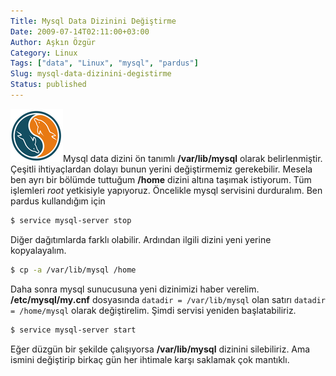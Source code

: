 ```yaml
---
Title: Mysql Data Dizinini Değiştirme
Date: 2009-07-14T02:11:00+03:00
Author: Aşkın Özgür
Category: Linux
Tags: ["data", "Linux", "mysql", "pardus"]
Slug: mysql-data-dizinini-degistirme
Status: published
---
```


![Mysql](/uploads/2009/07/mysql.png "Mysql")Mysql data dizini ön tanımlı **/var/lib/mysql** olarak belirlenmiştir. Çeşitli ihtiyaçlardan dolayı bunun yerini değiştirmemiz gerekebilir. Mesela ben ayrı bir bölümde tuttuğum **/home** dizini altına taşımak istiyorum. Tüm işlemleri *root* yetkisiyle yapıyoruz. Öncelikle mysql servisini durduralım.
Ben pardus kullandığım için

```bash
$ service mysql-server stop
```

Diğer dağıtımlarda farklı olabilir.
Ardından ilgili dizini yeni yerine kopyalayalım.

```bash
$ cp -a /var/lib/mysql /home
```

Daha sonra mysql sunucusuna yeni dizinimizi haber verelim. **/etc/mysql/my.cnf** dosyasında
`datadir = /var/lib/mysql` olan satırı
`datadir = /home/mysql` olarak değiştirelim.
Şimdi servisi yeniden başlatabiliriz.

```bash
$ service mysql-server start
```

Eğer düzgün bir şekilde çalışıyorsa **/var/lib/mysql** dizinini silebiliriz. Ama ismini değiştirip birkaç gün her ihtimale karşı saklamak çok mantıklı.
